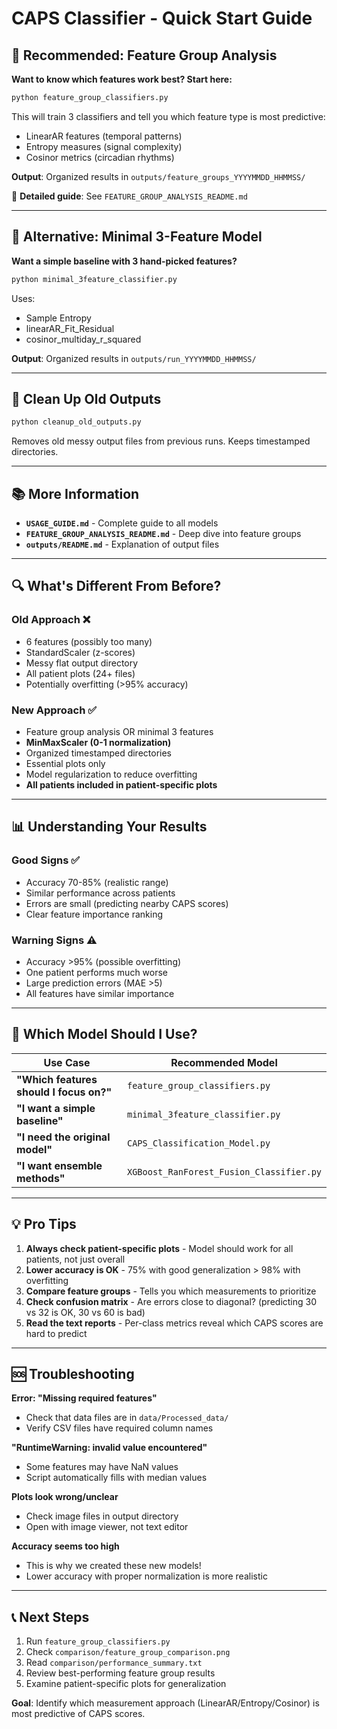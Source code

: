 # CAPS Classifier - Quick Start Guide

## 🚀 Recommended: Feature Group Analysis

**Want to know which features work best? Start here:**

```bash
python feature_group_classifiers.py
```

This will train 3 classifiers and tell you which feature type is most predictive:
- LinearAR features (temporal patterns)
- Entropy measures (signal complexity)  
- Cosinor metrics (circadian rhythms)

**Output**: Organized results in `outputs/feature_groups_YYYYMMDD_HHMMSS/`

📖 **Detailed guide**: See `FEATURE_GROUP_ANALYSIS_README.md`

---

## 🎯 Alternative: Minimal 3-Feature Model

**Want a simple baseline with 3 hand-picked features?**

```bash
python minimal_3feature_classifier.py
```

Uses:
- Sample Entropy
- linearAR_Fit_Residual
- cosinor_multiday_r_squared

**Output**: Organized results in `outputs/run_YYYYMMDD_HHMMSS/`

---

## 🧹 Clean Up Old Outputs

```bash
python cleanup_old_outputs.py
```

Removes old messy output files from previous runs. Keeps timestamped directories.

---

## 📚 More Information

- **`USAGE_GUIDE.md`** - Complete guide to all models
- **`FEATURE_GROUP_ANALYSIS_README.md`** - Deep dive into feature groups
- **`outputs/README.md`** - Explanation of output files

---

## 🔍 What's Different From Before?

### Old Approach ❌
- 6 features (possibly too many)
- StandardScaler (z-scores)
- Messy flat output directory
- All patient plots (24+ files)
- Potentially overfitting (>95% accuracy)

### New Approach ✅
- Feature group analysis OR minimal 3 features
- **MinMaxScaler (0-1 normalization)**
- Organized timestamped directories
- Essential plots only
- Model regularization to reduce overfitting
- **All patients included in patient-specific plots**

---

## 📊 Understanding Your Results

### Good Signs ✅
- Accuracy 70-85% (realistic range)
- Similar performance across patients
- Errors are small (predicting nearby CAPS scores)
- Clear feature importance ranking

### Warning Signs ⚠️
- Accuracy >95% (possible overfitting)
- One patient performs much worse
- Large prediction errors (MAE >5)
- All features have similar importance

---

## 🤔 Which Model Should I Use?

| Use Case | Recommended Model |
|----------|-------------------|
| **"Which features should I focus on?"** | `feature_group_classifiers.py` |
| **"I want a simple baseline"** | `minimal_3feature_classifier.py` |
| **"I need the original model"** | `CAPS_Classification_Model.py` |
| **"I want ensemble methods"** | `XGBoost_RanForest_Fusion_Classifier.py` |

---

## 💡 Pro Tips

1. **Always check patient-specific plots** - Model should work for all patients, not just overall
2. **Lower accuracy is OK** - 75% with good generalization > 98% with overfitting
3. **Compare feature groups** - Tells you which measurements to prioritize
4. **Check confusion matrix** - Are errors close to diagonal? (predicting 30 vs 32 is OK, 30 vs 60 is bad)
5. **Read the text reports** - Per-class metrics reveal which CAPS scores are hard to predict

---

## 🆘 Troubleshooting

**Error: "Missing required features"**
- Check that data files are in `data/Processed_data/`
- Verify CSV files have required column names

**"RuntimeWarning: invalid value encountered"**
- Some features may have NaN values
- Script automatically fills with median values

**Plots look wrong/unclear**
- Check image files in output directory
- Open with image viewer, not text editor

**Accuracy seems too high**
- This is why we created these new models!
- Lower accuracy with proper normalization is more realistic

---

## 📞 Next Steps

1. Run `feature_group_classifiers.py`
2. Check `comparison/feature_group_comparison.png`
3. Read `comparison/performance_summary.txt`
4. Review best-performing feature group results
5. Examine patient-specific plots for generalization

**Goal**: Identify which measurement approach (LinearAR/Entropy/Cosinor) is most predictive of CAPS scores.

